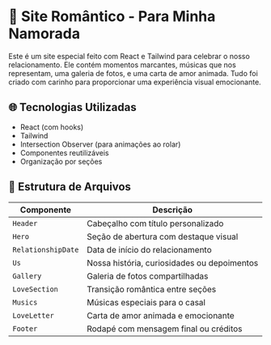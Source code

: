 # 💖 Site Romântico - Para Minha Namorada

Este é um site especial feito com React e Tailwind para celebrar o nosso relacionamento. Ele contém momentos marcantes, músicas que nos representam, uma galeria de fotos, e uma carta de amor animada. Tudo foi criado com carinho para proporcionar uma experiência visual emocionante.

## 🌐 Tecnologias Utilizadas

- React (com hooks)
- Tailwind
- Intersection Observer (para animações ao rolar)
- Componentes reutilizáveis
- Organização por seções

## 📂 Estrutura de Arquivos

| Componente         | Descrição                                   |
| ------------------ | ------------------------------------------- |
| `Header`           | Cabeçalho com título personalizado          |
| `Hero`             | Seção de abertura com destaque visual       |
| `RelationshipDate` | Data de início do relacionamento            |
| `Us`               | Nossa história, curiosidades ou depoimentos |
| `Gallery`          | Galeria de fotos compartilhadas             |
| `LoveSection`      | Transição romântica entre seções            |
| `Musics`           | Músicas especiais para o casal              |
| `LoveLetter`       | Carta de amor animada e emocionante         |
| `Footer`           | Rodapé com mensagem final ou créditos       |
